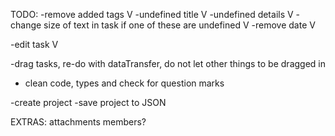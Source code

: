 TODO:
-remove added tags V
-undefined title V
-undefined details V
-change size of text in task if one of these are undefined V
-remove date V

-edit task V

-drag tasks, re-do with dataTransfer, do not let other things to be dragged in

- clean code, types and check for question marks

-create project
-save project to JSON

EXTRAS:
attachments
members?


